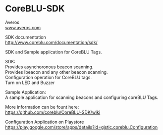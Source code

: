 # CoreBLU-SDK

Averos<br>
www.averos.com

SDK documentation<br>
http://www.coreblu.com/documentation/sdk/<br>

SDK and Sample application for CoreBLU Tags.<br>

SDK:<br>
Provides asynchoronous beacon scanning.<br>
Provides Ibeacon and any other beacon scanning.<br>
Configuration operation for CoreBLU tags.<br>
Turn on LED and Buzzer

Sample Application:<br>
A sample application for scanning beacons and configuring coreBLU Tags.

More information can be fount here:<br>
https://github.com/coreblu/CoreBLU-SDK/wiki<br>


Configuration Application on Playstore<br>
https://play.google.com/store/apps/details?id=gistic.coreblu.Configuration



